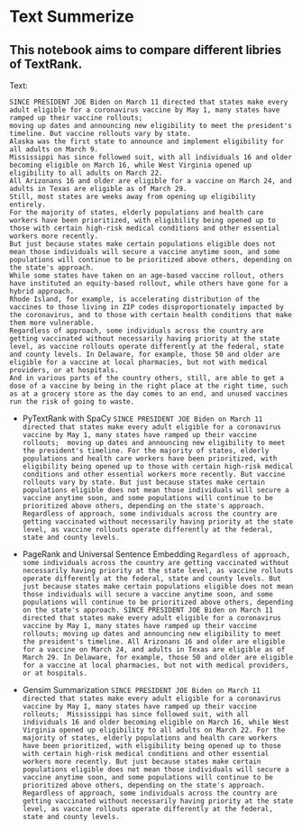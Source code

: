 # Text Summerize
 
## This notebook aims to compare different libries of TextRank.
 
Text: 

```
SINCE PRESIDENT JOE Biden on March 11 directed that states make every adult eligible for a coronavirus vaccine by May 1, many states have ramped up their vaccine rollouts; 
moving up dates and announcing new eligibility to meet the president's timeline. But vaccine rollouts vary by state.
Alaska was the first state to announce and implement eligibility for all adults on March 9. 
Mississippi has since followed suit, with all individuals 16 and older becoming eligible on March 16, while West Virginia opened up eligibility to all adults on March 22. 
All Arizonans 16 and older are eligible for a vaccine on March 24, and adults in Texas are eligible as of March 29.
Still, most states are weeks away from opening up eligibility entirely. 
For the majority of states, elderly populations and health care workers have been prioritized, with eligibility being opened up to those with certain high-risk medical conditions and other essential workers more recently.
But just because states make certain populations eligible does not mean those individuals will secure a vaccine anytime soon, and some populations will continue to be prioritized above others, depending on the state's approach. 
While some states have taken on an age-based vaccine rollout, others have instituted an equity-based rollout, while others have gone for a hybrid approach. 
Rhode Island, for example, is accelerating distribution of the vaccines to those living in ZIP codes disproportionately impacted by the coronavirus, and to those with certain health conditions that make them more vulnerable.
Regardless of approach, some individuals across the country are getting vaccinated without necessarily having priority at the state level, as vaccine rollouts operate differently at the federal, state and county levels. In Delaware, for example, those 50 and older are eligible for a vaccine at local pharmacies, but not with medical providers, or at hospitals. 
And in various parts of the country others, still, are able to get a dose of a vaccine by being in the right place at the right time, such as at a grocery store as the day comes to an end, and unused vaccines run the risk of going to waste.
```

* PyTextRank with SpaCy
`SINCE PRESIDENT JOE Biden on March 11 directed that states make every adult eligible for a coronavirus vaccine by May 1, many states have ramped up their vaccine rollouts; 
moving up dates and announcing new eligibility to meet the president's timeline.
For the majority of states, elderly populations and health care workers have been prioritized, with eligibility being opened up to those with certain high-risk medical conditions and other essential workers more recently.
But vaccine rollouts vary by state.
But just because states make certain populations eligible does not mean those individuals will secure a vaccine anytime soon, and some populations will continue to be prioritized above others, depending on the state's approach.
Regardless of approach, some individuals across the country are getting vaccinated without necessarily having priority at the state level, as vaccine rollouts operate differently at the federal, state and county levels.`

* PageRank and Universal Sentence Embedding
`Regardless of approach, some individuals across the country are getting vaccinated without necessarily having priority at the state level, as vaccine rollouts operate differently at the federal, state and county levels.
But just because states make certain populations eligible does not mean those individuals will secure a vaccine anytime soon, and some populations will continue to be prioritized above others, depending on the state's approach.
SINCE PRESIDENT JOE Biden on March 11 directed that states make every adult eligible for a coronavirus vaccine by May 1, many states have ramped up their vaccine rollouts; moving up dates and announcing new eligibility to meet the president's timeline.
All Arizonans 16 and older are eligible for a vaccine on March 24, and adults in Texas are eligible as of March 29.
In Delaware, for example, those 50 and older are eligible for a vaccine at local pharmacies, but not with medical providers, or at hospitals.`

* Gensim Summarization
`SINCE PRESIDENT JOE Biden on March 11 directed that states make every adult eligible for a coronavirus vaccine by May 1, many states have ramped up their vaccine rollouts; 
Mississippi has since followed suit, with all individuals 16 and older becoming eligible on March 16, while West Virginia opened up eligibility to all adults on March 22.
For the majority of states, elderly populations and health care workers have been prioritized, with eligibility being opened up to those with certain high-risk medical conditions and other essential workers more recently.
But just because states make certain populations eligible does not mean those individuals will secure a vaccine anytime soon, and some populations will continue to be prioritized above others, depending on the state's approach.
Regardless of approach, some individuals across the country are getting vaccinated without necessarily having priority at the state level, as vaccine rollouts operate differently at the federal, state and county levels.`

